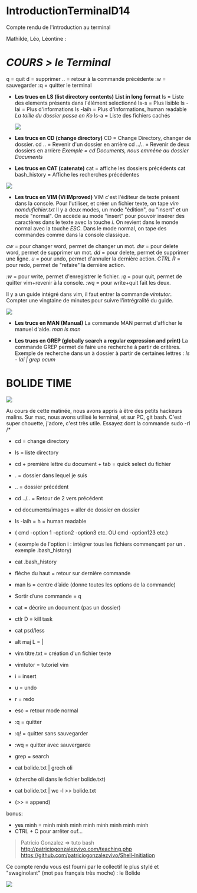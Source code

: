 # IntroductionTerminalD14
Compte rendu de l'introduction au terminal


Mathilde, Léo, Léontine : 

# *COURS > le Terminal*

q = quit 
d = supprimer
.. = retour à la commande précédente
:w = sauvegarder
:q = quitter le terminal

* **Les trucs en LS (list directory contents)** **List in long format**
ls = Liste des elements présents dans l'élément selectionné
ls-s = Plus lisible
ls -lai = Plus d'informations
ls -laih = Plus d'informations, human readable 
*La taille du dossier passe en Ko*
ls-a = Liste des fichiers cachés

     ![](https://i.imgur.com/4fbskQo.png)



* **Les trucs en CD (change directory)**
CD = Change Directory, changer de dossier.
cd .. = Revenir d'un dossier en arrière
cd ../.. = Revenir de deux dossiers en arrière
*Exemple = cd Documents, nous emmène au dossier Documents*

* **Les trucs en CAT (catenate)**
cat = affiche les dossiers précédents
cat bash_history = Affiche les recherches précédentes

![](https://i.imgur.com/Nnc8AJQ.png)



* **Les trucs en VIM (Vi IMproved)**
VIM c'est l'éditeur de texte présent dans la console.
Pour l'utiliser, et créer un fichier texte, on tape
*vim nomdufichier.txt*
Il y a deux modes, un mode "édition", ou "insert" et un mode "normal".
On accède au mode "insert" pour pouvoir insérer des caractères dans le texte avec la touche *i*. On revient dans le monde normal avec la touche *ESC*.
Dans le mode normal, on tape des commandes comme dans la console classique.

*cw* = pour changer word, permet de changer un mot.
*dw* = pour delete word, permet de supprimer un mot.
*dd* = pour delete, permet de supprimer une ligne.
*u* = pour undo, permet d'annuler la dernière action.
*CTRL R* = pour redo, permet de "refaire" la dernière action.

*:w* = pour write, permet d'enregistrer le fichier.
*:q* = pour quit, permet de quitter vim+revenir à la console.
*:wq* = pour write+quit fait les deux.

Il y a un guide intégré dans vim, il faut entrer la commande *vimtutor*. Compter une vingtaine de minutes pour suivre l'intrégralité du guide.

 ![](https://i.imgur.com/Gqmdmb3.png)


* **Les trucs en MAN (Manual)**
La commande MAN permet d'afficher le manuel d'aide.
*man ls*
*man*

* **Les trucs en GREP (globally search a regular expression and print)**
La commande GREP permet de faire une recherche à partir de critères. 
Exemple de recherche dans un à dossier à partir de certaines lettres :
*ls - lai | grep ocum*


                                                      
# **BOLIDE TIME**

 ![](https://i.imgur.com/7aKpIQl.gif)

<resume>Au cours de cette matinée, nous avons appris à être des petits hackeurs malins. Sur mac, nous avons utilisé le terminal, et sur PC, git bash. C'est super chouette, j'adore, c'est très utile.</resume>
<lol>Essayez dont la commande sudo -rl /*</lol>


* cd =  change directory
* ls =  liste directory
* cd + première lettre du document + tab = quick select du fichier
* . =  dossier dans lequel je suis 
* .. = dossier précédent
* cd ../.. =  Retour de 2 vers précédent
* cd documents/images = aller de dossier en dossier 

* ls -laih =   h =  human readable
* ( cmd -option 1 -option2 -option3 etc. OU cmd -option123 etc.)
* ( exemple de l'option i : intégrer tous les fichiers commençant par un . exemple .bash_history)
* cat .bash_history

* flèche du haut = retour sur dernière commande
* man ls = centre d’aide (donne toutes les options de la commande)
* Sortir d’une commande = q 
* cat =  décrire un document (pas un dossier)
* ctlr D =  kill task
* cat psd/less 
* alt maj L = |

* vim titre.txt = création d'un fichier texte
* vimtutor = tutoriel vim

* i = insert
* u = undo
* r = redo
* esc = retour mode normal
* :q = quitter
* :q! = quitter sans sauvegarder
* :wq = quitter avec sauvergarde

* grep = search
* cat bolide.txt | grech oli 
* (cherche oli dans le fichier bolide.txt)

* cat bolide.txt | wc -l >> bolide.txt
* (>> = append)

bonus:
* yes minh = minh minh minh minh minh minh minh minh 
* CTRL + C pour arrêter ouf...

> Patricio Gonzalez => tuto bash
> http://patriciogonzalezvivo.com/teaching.php
> https://github.com/patriciogonzalezvivo/Shell-Initiation


<merci>Ce compte rendu vous est fourni par le collectif le plus stylé et "swaginolant" (mot pas français très moche) : le Bolide</merci>

![](https://i.imgur.com/Ob0rlpx.gif)


